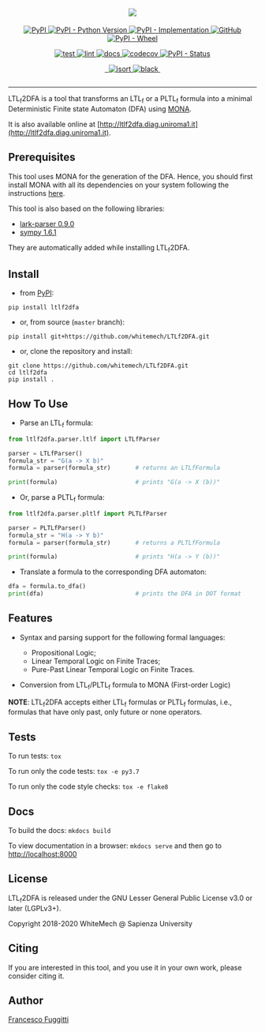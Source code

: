 <h1 align="center">
  <img src="http://ltlf2dfa.diag.uniroma1.it/static/images/logo-ltlf2dfa.svg">
</h1>

<p align="center">
  <a href="https://pypi.org/project/ltlf2dfa">
    <img alt="PyPI" src="https://img.shields.io/pypi/v/ltlf2dfa">
  </a>
  <a href="https://pypi.org/project/ltlf2dfa">
    <img alt="PyPI - Python Version" src="https://img.shields.io/pypi/pyversions/ltlf2dfa" />
  </a>
  <a href="">
    <img alt="PyPI - Implementation" src="https://img.shields.io/pypi/implementation/ltlf2dfa">
  </a>
  <a href="https://github.com/whitemech/ltlf2dfa/blob/master/LICENSE">
    <img alt="GitHub" src="https://img.shields.io/badge/license-LGPLv3%2B-blue">
  </a>  
  <a href="">
    <img alt="PyPI - Wheel" src="https://img.shields.io/pypi/wheel/ltlf2dfa">
  </a>
</p>
<p align="center">
  <a href="">
    <img alt="test" src="https://github.com/whitemech/ltlf2dfa/workflows/test/badge.svg">
  </a>
  <a href="">
    <img alt="lint" src="https://github.com/whitemech/ltlf2dfa/workflows/lint/badge.svg">
  </a>
  <a href="">
    <img alt="docs" src="https://github.com/whitemech/ltlf2dfa/workflows/docs/badge.svg">
  </a>
  <a href="https://codecov.io/gh/whitemech/pddl">
    <img alt="codecov" src="https://codecov.io/gh/whitemech/ltlf2dfa/branch/master/graph/badge.svg">
  </a>
  <a href="">
    <img alt="PyPI - Status" src="https://img.shields.io/pypi/status/ltlf2dfa" />
  </a>
</p>
<p align="center">
  <a href="https://img.shields.io/badge/flake8-checked-blueviolet">
    <img alt="" src="https://img.shields.io/badge/flake8-checked-blueviolet">
  </a>
  <a href="https://img.shields.io/badge/mypy-checked-blue">
    <img alt="" src="https://img.shields.io/badge/mypy-checked-blue">
  </a>
  <a href="https://img.shields.io/badge/isort-checked-yellow">
    <img alt="isort" src="https://img.shields.io/badge/isort-checked-yellow" />
  </a>
  <a href="https://img.shields.io/badge/code%20style-black-black">
    <img alt="black" src="https://img.shields.io/badge/code%20style-black-black" />
  </a>
  <a href="https://www.mkdocs.org/">
    <img alt="" src="https://img.shields.io/badge/docs-mkdocs-9cf">
</p>
<p align="center">
  </a>
    <a href="https://zenodo.org/badge/DOI/10.5281/zenodo.3888410.svg">
    <img alt="" src="https://zenodo.org/badge/DOI/10.5281/zenodo.3888410.svg">
  </a>
</p>

---

LTL<sub>f</sub>2DFA is a tool that transforms an LTL<sub>f</sub> or a PLTL<sub>f</sub> formula into a minimal 
Deterministic Finite state Automaton (DFA) using [MONA](http://www.brics.dk/mona/).

It is also available online at [http://ltlf2dfa.diag.uniroma1.it](http://ltlf2dfa.diag.uniroma1.it).

## Prerequisites

This tool uses MONA for the generation of the DFA. Hence, you should first install MONA with all its dependencies on 
your system following the instructions [here](http://www.brics.dk/mona/download.html).

This tool is also based on the following libraries:

- [lark-parser 0.9.0](https://pypi.org/project/lark-parser/)
- [sympy 1.6.1](https://pypi.org/project/sympy/)

They are automatically added while installing LTL<sub>f</sub>2DFA.

## Install

- from [PyPI](https://pypi.org/project/ltlf2dfa/):
```
pip install ltlf2dfa
```
- or, from source (`master` branch):
```
pip install git+https://github.com/whitemech/LTLf2DFA.git
```

- or, clone the repository and install:
```
git clone https://github.com/whitemech/LTLf2DFA.git
cd ltlf2dfa
pip install .
```
## How To Use

- Parse an LTL<sub>f</sub> formula:
```python
from ltlf2dfa.parser.ltlf import LTLfParser

parser = LTLfParser()
formula_str = "G(a -> X b)"
formula = parser(formula_str)       # returns an LTLfFormula

print(formula)                      # prints "G(a -> X (b))"
```
- Or, parse a PLTL<sub>f</sub> formula:
```python
from ltlf2dfa.parser.pltlf import PLTLfParser

parser = PLTLfParser()
formula_str = "H(a -> Y b)"
formula = parser(formula_str)       # returns a PLTLfFormula

print(formula)                      # prints "H(a -> Y (b))"
```
- Translate a formula to the corresponding DFA automaton:
```python
dfa = formula.to_dfa()
print(dfa)                          # prints the DFA in DOT format
```
## Features

* Syntax and parsing support for the following formal languages:
    * Propositional Logic;
    * Linear Temporal Logic on Finite Traces;
    * Pure-Past Linear Temporal Logic on Finite Traces.

* Conversion from LTL<sub>f</sub>/PLTL<sub>f</sub> formula to MONA (First-order Logic)

**NOTE**: LTL<sub>f</sub>2DFA accepts either LTL<sub>f</sub> formulas or PLTL<sub>f</sub> formulas, i.e., formulas that 
have only past, only future or none operators.

## Tests

To run tests: `tox`

To run only the code tests: `tox -e py3.7`

To run only the code style checks: `tox -e flake8`

## Docs

To build the docs: `mkdocs build`

To view documentation in a browser: `mkdocs serve`
and then go to [http://localhost:8000](http://localhost:8000)

## License

LTL<sub>f</sub>2DFA is released under the GNU Lesser General Public License v3.0 or later (LGPLv3+).

Copyright 2018-2020 WhiteMech @ Sapienza University

## Citing
If you are interested in this tool, and you use it in your own work, please consider citing it.

## Author

[Francesco Fuggitti](https://francescofuggitti.github.io/)
